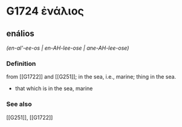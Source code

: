 # G1724 ἐνάλιος

## enálios

_(en-al'-ee-os | en-AH-lee-ose | ane-AH-lee-ose)_

### Definition

from [[G1722]] and [[G251]]; in the sea, i.e., marine; thing in the sea.

- that which is in the sea, marine

### See also

[[G251]], [[G1722]]

